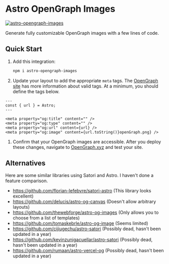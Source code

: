 # Astro OpenGraph Images

[![astro-opengraph-images](https://img.shields.io/npm/v/astro-opengraph-images.svg)](https://www.npmjs.com/package/astro-opengraph-images)

Generate fully customizable OpenGraph images with a few lines of code.

## Quick Start

1. Add this integration:

   ```bash
   npm i astro-opengraph-images
   ```

1. Update your layout to add the appropriate `meta` tags. The [OpenGraph site](https://ogp.me/) has more information about valid tags. At a minimum, you should define the tags below.

```astro
---
const { url } = Astro;
---

<meta property="og:title" content="" />
<meta property="og:type" content="" />
<meta property="og:url" content={url} />
<meta property="og:image" content={url.toString()}openGraph.png} />
```

1. Confirm that your OpenGraph images are accessible. After you deploy these changes, navigate to [OpenGraph.xyz](https://www.opengraph.xyz/) and test your site.

## Alternatives

Here are some similar libraries using Satori and Astro. I haven't done a feature comparison.

- https://github.com/florian-lefebvre/satori-astro (This library looks excellent)
- https://github.com/delucis/astro-og-canvas (Doesn't allow arbitrary layouts)
- https://github.com/thewebforge/astro-og-images (Only allows you to choose from a list of templates)
- https://github.com/tomaskebrle/astro-og-image (Seems limited)
- https://github.com/cijiugechu/astro-satori (Possibly dead, hasn't been updated in a year)
- https://github.com/kevinzunigacuellar/astro-satori (Possibly dead, hasn't been updated in a year)
- https://github.com/rumaan/astro-vercel-og (Possibly dead, hasn't been updated in a year)
